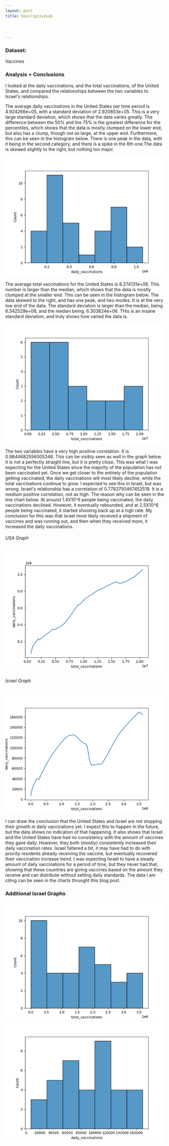 ```yaml
---
layout: post
title: DescriptiveLab



---
```



### Dataset:


Vaccines


### Analysis + Conclusions
I looked at the daily vaccinations, and the total vaccinations, of the United States, and compared the relationships between the two variables to Israel's relationships.

The average daily vaccinations in the United States per time period is 4.924266e+05, with a standard deviation of 2.920803e+05. This is a very large standard deviation, which shows that the data varies greatly. The difference between the 50% and the 75% is the greatest difference for the percentiles, which shows that the data is mostly clumped on the lower end, but also has a clump, though not as large, at the upper end. Furthermore, this can be seen in the histogram below. There is one peak in the data, with it being in the second category, and there is a spike in the 6th one.The data is skewed slightly to the right, but nothing too major. 


![USA daily vaccines](../USAHistogramDailyVaccinations.png)

The average total vaccinations for the United States is 8.274131e+06. This number is larger than the median, which shows that the data is mostly clumped at the smaller end. This can be seen in the histogram below. The data skewed to the right, and has one peak, and two modes. It is at the very low end of the data. The standard deviation is larger than the median, being 6.342529e+06, and the median being, 6.303824e+06. THis is an insane standard deviation, and truly shows how varied the data is. 

![USA total vaccines](../USAHistogramTotal.png)

The two variables have a very high positive correlation. It is 0.9844682556005346. This can be visibly seen as well in the graph below. It is not a perfectly straight line, but it is pretty close. This was what I was expecting for the United States since the majority of the population has not been vaccinated yet. Once we get closer to the entirety of the population getting vaccinated, the daily vaccinations will most likely decline, while the total vaccinations continue to grow. I expected to see this in Israel, but was wrong. Israel's relationship has a correlation of 0.7783750467452519. It is a medium positive correlation, not as high. The reason why can be seen in the line chart below. At around 1.4X10^6 people being vaccinated, the daily vaccinations declined. However, it eventually rebounded, and at 2.5X10^6 people being vaccinated, it started shooting back up at a high rate. My conclusion for this was that Israel most likely received a shipment of vaccines and was running out, and then when they received more, it increased the daily vaccinations. 

###### USA Graph

![USA Graph](../UsaGraph.png)

###### Israel Graph

![Israel Graph](../IsraelVacGraph.png)


I can draw the conclusion that the United States and Israel are not stopping their growth in daily vaccinations yet. I expect this to happen in the future, but the data shows no indication of that happening.  It also shows that Israel and the United States have had no consistency with the amount of vaccines they gave daily. However, they both (mostly) consistently increased their daily vaccination rates. Israel faltered a bit, it may have had to do with priority residents already receiving the vaccine, but eventually recovered their vaccination increase trend. I was expecting Israel to have a steady amount of daily vaccinations for a period of time, but they never had that, showing that these countries are giving vaccines based on the amount they receive and can distribute without setting daily standards. The data I am citing can be seen in the charts thruoght this blog post. 



### Additional Israel Graphs

![IsraelTotal](../IsraelTotalHistogram.png)
![IsraelDaily](../IsraelDailyHistogram.png)
